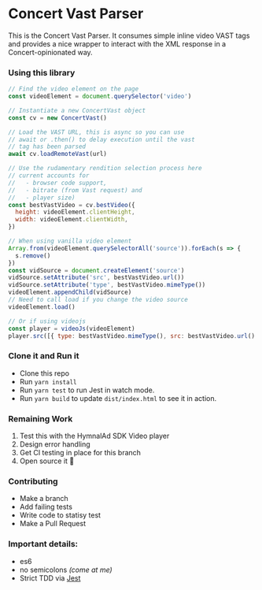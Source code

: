 # Concert Vast Parser

This is the Concert Vast Parser. It consumes simple inline video VAST tags and provides a nice wrapper to interact with the XML response in a Concert-opinionated way.

### Using this library

```js
// Find the video element on the page
const videoElement = document.querySelector('video')

// Instantiate a new ConcertVast object
const cv = new ConcertVast()

// Load the VAST URL, this is async so you can use
// await or .then() to delay execution until the vast
// tag has been parsed
await cv.loadRemoteVast(url)

// Use the rudamentary rendition selection process here
// current accounts for
//   - browser code support,
//   - bitrate (from Vast request) and
//   - player size)
const bestVastVideo = cv.bestVideo({
  height: videoElement.clientHeight,
  width: videoElement.clientWidth,
})

// When using vanilla video element
Array.from(videoElement.querySelectorAll('source')).forEach(s => {
  s.remove()
})
const vidSource = document.createElement('source')
vidSource.setAttribute('src', bestVastVideo.url())
vidSource.setAttribute('type', bestVastVideo.mimeType())
videoElement.appendChild(vidSource)
// Need to call load if you change the video source
videoElement.load()

// Or if using videojs
const player = videoJs(videoElement)
player.src([{ type: bestVastVideo.mimeType(), src: bestVastVideo.url() }])
```

### Clone it and Run it

- Clone this repo
- Run `yarn install`
- Run `yarn test` to run Jest in watch mode.
- Run `yarn build` to update `dist/index.html` to see it in action.

### Remaining Work

1. Test this with the HymnalAd SDK Video player
1. Design error handling
1. Get CI testing in place for this branch
1. Open source it 🙏

### Contributing

- Make a branch
- Add failing tests
- Write code to statisy test
- Make a Pull Request

### Important details:

- es6
- no semicolons _(come at me)_
- Strict TDD via [Jest](https://jestjs.io/)
